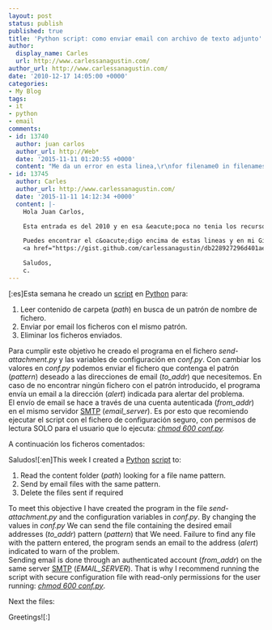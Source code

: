 ```yaml
---
layout: post
status: publish
published: true
title: 'Python script: como enviar email con archivo de texto adjunto'
author:
  display_name: Carles
  url: http://www.carlessanagustin.com/
author_url: http://www.carlessanagustin.com/
date: '2010-12-17 14:05:00 +0000'
categories:
- My Blog
tags:
- it
- python
- email
comments:
- id: 13740
  author: juan carlos
  author_url: http://Web*
  date: '2015-11-11 01:20:55 +0000'
  content: "Me da un error en esta linea,\r\nfor filename0 in filenames:"
- id: 13745
  author: Carles
  author_url: http://www.carlessanagustin.com/
  date: '2015-11-11 14:12:34 +0000'
  content: |-
    Hola Juan Carlos,

    Esta entrada es del 2010 y en esa &eacute;poca no tenia los recursos que tengo ahora. He actualizado la entrada para solucionar este problema.

    Puedes encontrar el c&oacute;digo encima de estas lineas y en mi Gist:
    <a href="https://gist.github.com/carlessanagustin/db228927296d401ae4a5" target="_blank" rel="nofollow">Gist</a>

    Saludos,
    c.
---
```

<p>[:es]Esta semana he creado un <a href="http://es.wikipedia.org/wiki/Script_(inform%C3%A1tica)">script</a> en <a href="http://es.wikipedia.org/wiki/Python">Python</a> para:</p>
<ol>
<li>Leer contenido de carpeta (<em>path</em>) en busca de un patr&oacute;n de nombre de fichero.</li>
<li>Enviar por email los ficheros con el mismo patr&oacute;n.</li>
<li>Eliminar los ficheros enviados.</li>
</ol>
<p>Para cumplir este objetivo he creado el programa en el fichero <em>send-attachment.py</em> y las variables de configuraci&oacute;n en <em>conf.py</em>. Con cambiar los valores en <em>conf.py</em> podemos enviar el fichero que contenga el patr&oacute;n (<em>pattern</em>) deseado a las direcciones de email (<em>to_addr</em>) que necesitemos. En caso de no encontrar ning&uacute;n fichero con el patr&oacute;n introducido, el programa env&iacute;a un email a la direcci&oacute;n (<em>alert</em>) indicada para alertar del problema.<br />
El env&iacute;o de email se hace a trav&eacute;s de una cuenta autenticada (<em>from_addr</em>) en el mismo servidor <a href="http://es.wikipedia.org/wiki/SMTP">SMTP</a> (<em>email_server</em>). Es por esto que recomiendo ejecutar el script con el fichero de configuraci&oacute;n seguro, con permisos de lectura SOLO para el usuario que lo ejecuta: <em><a href="http://es.wikipedia.org/wiki/Chmod">chmod 600 conf.py</a>.</em></p>
<p>A continuaci&oacute;n los ficheros comentados:</p>
<p><script src="https://gist.github.com/carlessanagustin/db228927296d401ae4a5.js"></script></p>
<p>Saludos![:en]This week I created a <a href="http://es.wikipedia.org/wiki/Python">Python</a> <a href="http://es.wikipedia.org/wiki/Script_(inform%C3%A1tica)">script</a> to:</p>
<ol>
<li>Read the content folder (<em>path</em>) looking for a file name pattern.</li>
<li>Send by email files with the same pattern.</li>
<li>Delete the files sent if required</li>
</ol>
<p>To meet this objective I have created the program in the file <em>send-attachment.py</em> and the configuration variables in <em>conf.py</em>. By changing the values ​​in <em>conf.py </em> We can send the file containing the desired email addresses (<em>to_addr</em>) pattern (<em>pattern</em>) that We need. Failure to find any file with the pattern entered, the program sends an email to the address (<em>alert</em>) indicated to warn of the problem.<br />
Sending email is done through an authenticated account (<em>from_addr</em>) on the same server <a href="http://es.wikipedia.org/wiki/SMTP">SMTP</a> (<em>EMAIL_SERVER</em>). That is why I recommend running the script with secure configuration file with read-only permissions for the user running: <em><a href="http://es.wikipedia.org/wiki/Chmod"> chmod 600 conf.py</a></em>.</p>
<p>Next the files:</p>
<p><script src="https://gist.github.com/carlessanagustin/db228927296d401ae4a5.js"></script></p>
<p>Greetings![:]</p>
